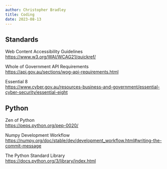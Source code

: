 ```yaml
---
author: Christopher Bradley
title: Coding
date: 2023-08-13
---
```


## Standards

Web Content Accessibility Guidelines  
https://www.w3.org/WAI/WCAG21/quickref/

Whole of Government API Requirements  
https://api.gov.au/sections/wog-api-requirements.html

Essential 8    
https://www.cyber.gov.au/resources-business-and-government/essential-cyber-security/essential-eight

## Python
Zen of Python  
https://peps.python.org/pep-0020/
  
Numpy Development Workflow   
https://numpy.org/doc/stable/dev/development_workflow.html#writing-the-commit-message

The Python Standard Library  
https://docs.python.org/3/library/index.html